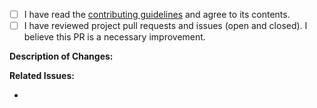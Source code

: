 - [ ] I have read the [contributing guidelines](./CONTRIBUTING.md) and agree to its contents.
- [ ] I have reviewed project pull requests and issues (open and closed). I believe this PR is a necessary improvement.

**Description of Changes:**
> <briefly describe the what and why of the pull request here>

**Related Issues:**
- <some issue link>
